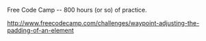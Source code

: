 Free Code Camp -- 800 hours (or so) of practice.

http://www.freecodecamp.com/challenges/waypoint-adjusting-the-padding-of-an-element
